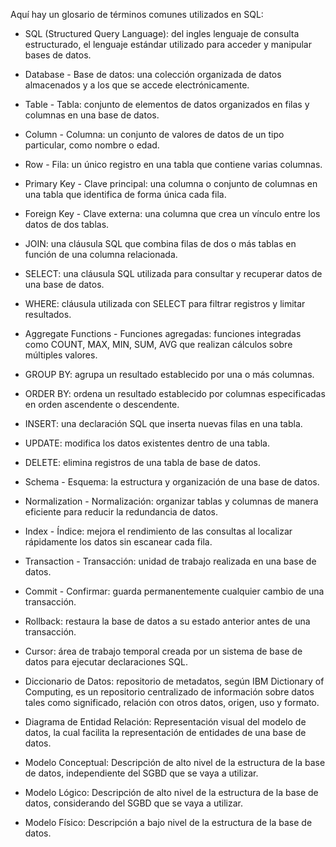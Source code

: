 Aquí hay un glosario de términos comunes utilizados en SQL:

- SQL (Structured Query Language): del ingles lenguaje de consulta estructurado, el lenguaje estándar utilizado para acceder y manipular bases de datos.

- Database - Base de datos: una colección organizada de datos almacenados y a los que se accede electrónicamente.

- Table - Tabla: conjunto de elementos de datos organizados en filas y columnas en una base de datos.

- Column - Columna: un conjunto de valores de datos de un tipo particular, como nombre o edad.

- Row - Fila: un único registro en una tabla que contiene varias columnas.

- Primary Key - Clave principal: una columna o conjunto de columnas en una tabla que identifica de forma única cada fila.

- Foreign Key - Clave externa: una columna que crea un vínculo entre los datos de dos tablas.

- JOIN: una cláusula SQL que combina filas de dos o más tablas en función de una columna relacionada.

- SELECT: una cláusula SQL utilizada para consultar y recuperar datos de una base de datos.

- WHERE: cláusula utilizada con SELECT para filtrar registros y limitar resultados.

- Aggregate Functions - Funciones agregadas: funciones integradas como COUNT, MAX, MIN, SUM, AVG que realizan cálculos sobre múltiples valores.

- GROUP BY: agrupa un resultado establecido por una o más columnas.

- ORDER BY: ordena un resultado establecido por columnas especificadas en orden ascendente o descendente.

- INSERT: una declaración SQL que inserta nuevas filas en una tabla.

- UPDATE: modifica los datos existentes dentro de una tabla.

- DELETE: elimina registros de una tabla de base de datos.

- Schema - Esquema: la estructura y organización de una base de datos.

- Normalization - Normalización: organizar tablas y columnas de manera eficiente para reducir la redundancia de datos.

- Index - Índice: mejora el rendimiento de las consultas al localizar rápidamente los datos sin escanear cada fila.

- Transaction - Transacción: unidad de trabajo realizada en una base de datos.

- Commit - Confirmar: guarda permanentemente cualquier cambio de una transacción.

- Rollback: restaura la base de datos a su estado anterior antes de una transacción.

- Cursor: área de trabajo temporal creada por un sistema de base de datos para ejecutar declaraciones SQL.

- Diccionario de Datos: repositorio de metadatos, según IBM Dictionary of Computing, es un repositorio centralizado de información sobre datos tales como significado, relación con otros datos, origen, uso y formato.

- Diagrama de Entidad Relación: Representación visual del modelo de datos, la cual facilita la representación de entidades de una base de datos.

- Modelo Conceptual: Descripción de alto nivel de la estructura de la base de datos, independiente del
SGBD que se vaya a utilizar.

- Modelo Lógico: Descripción de alto nivel de la estructura de la base de datos, considerando del
SGBD que se vaya a utilizar.

- Modelo Físico: Descripción a bajo nivel de la estructura de la base de datos.
